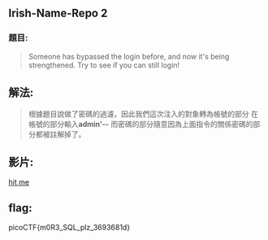 ## Irish-Name-Repo 2
### 題目:
>Someone has bypassed the login before, and now it's being strengthened. Try to see if you can still login! 



## 解法:
>根據題目說做了密碼的過濾，因此我們這次注入的對象轉為帳號的部分
在帳號的部分輸入**admin'--**
而密碼的部分隨意因為上面指令的關係密碼的部分都被註解掉了。


## 影片:
[hit me](https://youtu.be/rLWE5Qv9p0M)

## flag:
 picoCTF{m0R3_SQL_plz_3693681d}